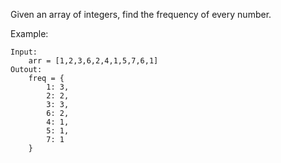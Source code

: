 Given an array of integers, find the frequency of every number.

Example:
```buildoutcfg
Input:
    arr = [1,2,3,6,2,4,1,5,7,6,1]
Outout:
    freq = {
        1: 3,
        2: 2,
        3: 3,
        6: 2,
        4: 1,
        5: 1,
        7: 1
    }
```